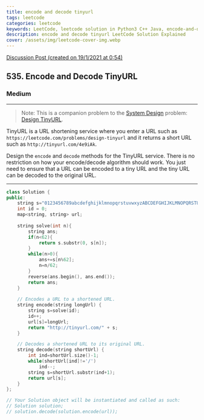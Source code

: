 ```yaml
---
title: encode and decode tinyurl
tags: leetcode
categories: leetcode
keywords: LeetCode, leetcode solution in Python3 C++ Java, encode-and-decode-tinyurl solution
description: encode and decode tinyurl LeetCode Solution Explained
cover: /assets/img/leetcode-cover-img.webp
---
```



[Discussion Post (created on 19/1/2021 at 0:54)](https://leetcode.com/problems/encode-and-decode-tinyurl/discuss/1071815/C%2B%2B-or-Map)  
<h2>535. Encode and Decode TinyURL</h2><h3>Medium</h3><hr><div><blockquote>Note: This is a companion problem to the <a href="https://leetcode.com/discuss/interview-question/system-design/" target="_blank">System Design</a> problem: <a href="https://leetcode.com/discuss/interview-question/124658/Design-a-URL-Shortener-(-TinyURL-)-System/" target="_blank">Design TinyURL</a>.</blockquote>

<p>TinyURL is a URL shortening service where you enter a URL such as <code>https://leetcode.com/problems/design-tinyurl</code> and it returns a short URL such as <code>http://tinyurl.com/4e9iAk</code>.</p>

<p>Design the <code>encode</code> and <code>decode</code> methods for the TinyURL service. There is no restriction on how your encode/decode algorithm should work. You just need to ensure that a URL can be encoded to a tiny URL and the tiny URL can be decoded to the original URL.</p>
</div>

---




```cpp
class Solution {
public:
    string s="0123456789abcdefghijklmnopqrstuvwxyzABCDEFGHIJKLMNOPQRSTUVWXYZ";
    int id = 0;
    map<string, string> url;
    
    string solve(int n){
        string ans;
        if(n<62){
            return s.substr(0, s[n]);
        }
        while(n>0){
            ans+=s[n%62];
            n=n/62;
        }
        reverse(ans.begin(), ans.end());
        return ans;
    }
    
    // Encodes a URL to a shortened URL.
    string encode(string longUrl) {
        string s=solve(id);
        id++;
        url[s]=longUrl;
        return "http://tinyurl.com/" + s;
    }

    // Decodes a shortened URL to its original URL.
    string decode(string shortUrl) {
        int ind=shortUrl.size()-1;
        while(shortUrl[ind]!='/')
            ind--;
        string s=shortUrl.substr(ind+1);
        return url[s];
    }
};

// Your Solution object will be instantiated and called as such:
// Solution solution;
// solution.decode(solution.encode(url));
```
